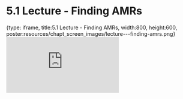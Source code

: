 # 5.1 Lecture - Finding AMRs
 
{type: iframe, title:5.1 Lecture - Finding AMRs, width:800, height:600, poster:resources/chapt_screen_images/lecture---finding-amrs.png}
![](https://vgaysin1.github.io/CURE-MicrobialMysteries-test/lecture---finding-amrs.html)
 

 
